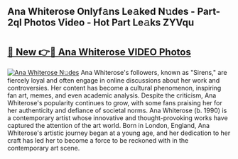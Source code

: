 ## Ana Whiterose Onlyf𝚊ns Le𝚊ked N𝚞des - Part-2ql Photos Video - Hot Part Le𝚊ks ZYVqu

# <h2><a href="http://ab89442.deff.icu/?id=Ana+Whiterose">🔗 New 👉🔴 Ana Whiterose VIDEO Photos</a></h2>

[![Ana Whiterose N𝚞des](https://i.imgur.com/rIISA9y.gif)](http://ab89442.deff.icu/?id=Ana+Whiterose)
Ana Whiterose's followers, known as "Sirens," are fiercely loyal and often engage in online discussions about her work and controversies. Her content has become a cultural phenomenon, inspiring fan art, memes, and even academic analysis. Despite the criticism, Ana Whiterose's popularity continues to grow, with some fans praising her for her authenticity and defiance of societal norms. Ana Whiterose (b. 1990) is a contemporary artist whose innovative and thought-provoking works have captured the attention of the art world. Born in London, England, Ana Whiterose's artistic journey began at a young age, and her dedication to her craft has led her to become a force to be reckoned with in the contemporary art scene.

